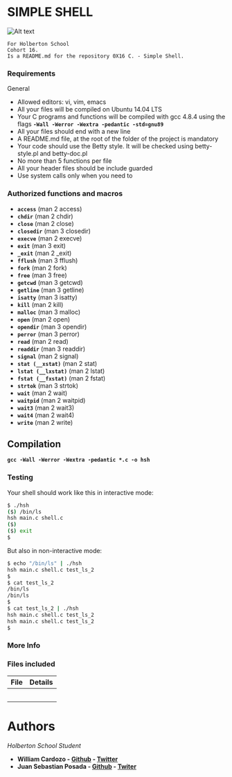# SIMPLE SHELL
![Alt text](https://s3.amazonaws.com/intranet-projects-files/holbertonschool-low_level_programming/235/shell.jpeg)

```
For Holberton School
Cohort 16.
Is a README.md for the repository 0X16 C. - Simple Shell.
```

### Requirements
General
* Allowed editors: vi, vim, emacs
* All your files will be compiled on Ubuntu 14.04 LTS
* Your C programs and functions will be compiled with gcc 4.8.4 using the flags **``-Wall -Werror -Wextra -pedantic -std=gnu89``**
* All your files should end with a new line
* A README.md file, at the root of the folder of the project is mandatory
* Your code should use the Betty style. It will be checked using betty-style.pl and betty-doc.pl
* No more than 5 functions per file
* All your header files should be include guarded
* Use system calls only when you need to


### Authorized functions and macros

- **``access``** (man 2 access)
- **``chdir``** (man 2 chdir)
- **``close``** (man 2 close)
- **``closedir``** (man 3 closedir)
- **``execve``** (man 2 execve)
- **``exit``** (man 3 exit)
- **``_exit``** (man 2 _exit)
- **``fflush``** (man 3 fflush)
- **``fork``** (man 2 fork)
- **``free``** (man 3 free)
- **``getcwd``** (man 3 getcwd)
- **``getline``** (man 3 getline)
- **``isatty``** (man 3 isatty)
- **``kill``** (man 2 kill)
- **``malloc``** (man 3 malloc)
- **``open``** (man 2 open)
- **``opendir``** (man 3 opendir)
- **``perror``** (man 3 perror)
- **``read``** (man 2 read)
- **``readdir``** (man 3 readdir)
- **``signal``** (man 2 signal)
- **``stat (__xstat)``** (man 2 stat)
- **``lstat (__lxstat)``** (man 2 lstat)
- **``fstat (__fxstat)``** (man 2 fstat)
- **``strtok``** (man 3 strtok)
- **``wait``** (man 2 wait)
- **``waitpid``** (man 2 waitpid)
- **``wait3``** (man 2 wait3)
- **``wait4``** (man 2 wait4)
- **``write``** (man 2 write)

## Compilation

**``gcc -Wall -Werror -Wextra -pedantic *.c -o hsh``**

### Testing

Your shell should work like this in interactive mode:

```sh
$ ./hsh
($) /bin/ls
hsh main.c shell.c
($)
($) exit
$
```

But also in non-interactive mode:

```sh
$ echo "/bin/ls" | ./hsh
hsh main.c shell.c test_ls_2
$
$ cat test_ls_2
/bin/ls
/bin/ls
$
$ cat test_ls_2 | ./hsh
hsh main.c shell.c test_ls_2
hsh main.c shell.c test_ls_2
$
```

### More Info


### Files included

| File                 | Details                                    |
|--------------------- | ------------------------------------------ |
| [](./) |	       |
| [](./) |	       |
| [](./) |	       |
| [](./) |	       |
| [](./) |	       |


# Authors

*Holberton School Student*

* **William Cardozo - [Github](https://github.com/William05Cardozo) - [Twitter](https://twitter.com/W_anCardozo)**
* **Juan Sebastian Posada  - [Github](https://github.com/Juansepo13) - [Twiter](https://twitter.com/@JuanSeb35904130)**

